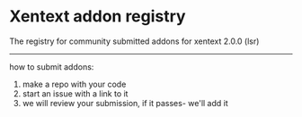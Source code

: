 # Xentext addon registry
The registry for community submitted addons for xentext 2.0.0 (lsr)

----

how to submit addons:

1. make a repo with your code
2. start an issue with a link to it
3. we will review your submission, if it passes- we'll add it
